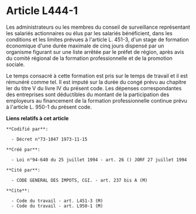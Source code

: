 # Article L444-1

Les administrateurs ou les membres du conseil de surveillance représentant les salariés actionnaires ou élus par les salariés
bénéficient, dans les conditions et les limites prévues à l'article L. 451-3, d'un stage de formation économique d'une durée
maximale de cinq jours dispensé par un organisme figurant sur une liste arrêtée par le préfet de région, après avis du comité
régional de la formation professionnelle et de la promotion sociale.

Le temps consacré à cette formation est pris sur le temps de travail et il est rémunéré comme tel. Il est imputé sur la durée
du congé prévu au chapitre Ier du titre V du livre IV du présent code. Les dépenses correspondantes des entreprises sont
déductibles du montant de la participation des employeurs au financement de la formation professionnelle continue prévu à
l'article L. 950-1 du présent code.

**Liens relatifs à cet article**

	**Codifié par**:

	  - Décret n°73-1047 1973-11-15

	**Créé par**:

	  - Loi n°94-640 du 25 juillet 1994 - art. 26 () JORF 27 juillet 1994

	**Cité par**:

	  - CODE GENERAL DES IMPOTS, CGI. - art. 237 bis A (M)

	**Cite**:

	  - Code du travail - art. L451-3 (M)
	  - Code du travail - art. L950-1 (M)
